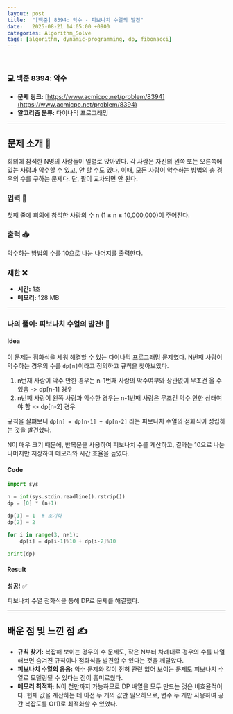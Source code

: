 ```yaml
---
layout: post
title:  "[백준] 8394: 악수 - 피보나치 수열의 발견"
date:   2025-08-21 14:05:00 +0900
categories: Algorithm_Solve
tags: [algorithm, dynamic-programming, dp, fibonacci]
---
```


<br>

### 💻 백준 8394: 악수

- **문제 링크:** [https://www.acmicpc.net/problem/8394](https://www.acmicpc.net/problem/8394)
- **알고리즘 분류:** 다이나믹 프로그래밍

---

## 문제 소개 🧐

회의에 참석한 N명의 사람들이 일렬로 앉아있다. 각 사람은 자신의 왼쪽 또는 오른쪽에 있는 사람과 악수할 수 있고, 안 할 수도 있다. 이때, 모든 사람이 악수하는 방법의 총 경우의 수를 구하는 문제다. 단, 팔이 교차되면 안 된다.

### 입력 📝
첫째 줄에 회의에 참석한 사람의 수 n (1 ≤ n ≤ 10,000,000)이 주어진다.

### 출력 📤
악수하는 방법의 수를 10으로 나눈 나머지를 출력한다.

### 제한 ❌

- **시간:** 1초
- **메모리:** 128 MB

---

### 나의 풀이: 피보나치 수열의 발견! 🎉

#### Idea

이 문제는 점화식을 세워 해결할 수 있는 다이나믹 프로그래밍 문제였다. N번째 사람이 악수하는 경우의 수를 `dp[n]`이라고 정의하고 규칙을 찾아보았다.

1) n번재 사람이 악수 안한 경우는 n-1번째 사람의 악수여부와 상관없이 무조건 올 수 있음 -> dp[n-1] 경우
2) n번째 사람이 왼쪽 사람과 악수한 경우는 n-1번째 사람은 무조건 악수 안한 상태여야 함 -> dp[n-2] 경우

규칙을 살펴보니 `dp[n] = dp[n-1] + dp[n-2]` 라는 피보나치 수열의 점화식이 성립하는 것을 발견했다.

N이 매우 크기 때문에, 반복문을 사용하여 피보나치 수를 계산하고, 결과는 10으로 나눈 나머지만 저장하여 메모리와 시간 효율을 높였다.

#### Code

```python
import sys

n = int(sys.stdin.readline().rstrip())
dp = [0] * (n+1)

dp[1] = 1  # 초기화
dp[2] = 2

for i in range(3, n+1):
    dp[i] = dp[i-1]%10 + dp[i-2]%10

print(dp)

```

#### Result

**성공!** ✅

피보나치 수열 점화식을 통해 DP로 문제를 해결했다.

---

## 배운 점 및 느낀 점 ✍️

- **규칙 찾기:** 복잡해 보이는 경우의 수 문제도, 작은 N부터 차례대로 경우의 수를 나열해보면 숨겨진 규칙이나 점화식을 발견할 수 있다는 것을 깨달았다.
- **피보나치 수열의 응용:** 악수 문제와 같이 전혀 관련 없어 보이는 문제도 피보나치 수열로 모델링될 수 있다는 점이 흥미로웠다.
- **메모리 최적화:** N이 천만까지 가능하므로 DP 배열을 모두 만드는 것은 비효율적이다. 현재 값을 계산하는 데 이전 두 개의 값만 필요하므로, 변수 두 개만 사용하여 공간 복잡도를 O(1)로 최적화할 수 있었다.
